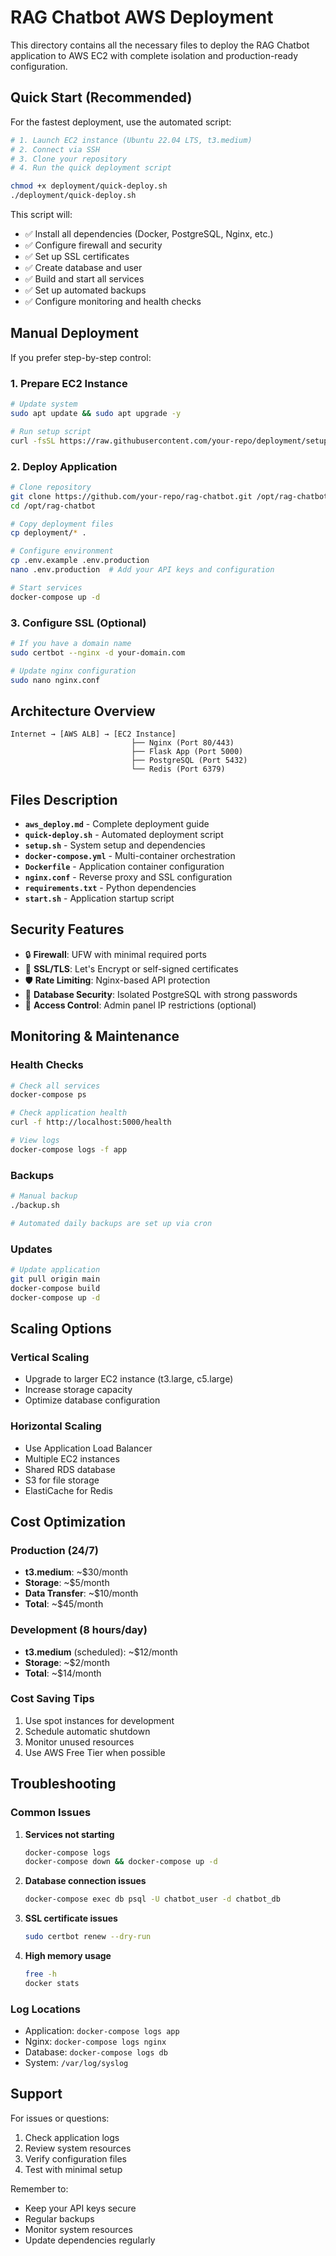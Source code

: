 # RAG Chatbot AWS Deployment

This directory contains all the necessary files to deploy the RAG Chatbot application to AWS EC2 with complete isolation and production-ready configuration.

## Quick Start (Recommended)

For the fastest deployment, use the automated script:

```bash
# 1. Launch EC2 instance (Ubuntu 22.04 LTS, t3.medium)
# 2. Connect via SSH
# 3. Clone your repository
# 4. Run the quick deployment script

chmod +x deployment/quick-deploy.sh
./deployment/quick-deploy.sh
```

This script will:
- ✅ Install all dependencies (Docker, PostgreSQL, Nginx, etc.)
- ✅ Configure firewall and security
- ✅ Set up SSL certificates
- ✅ Create database and user
- ✅ Build and start all services
- ✅ Set up automated backups
- ✅ Configure monitoring and health checks

## Manual Deployment

If you prefer step-by-step control:

### 1. Prepare EC2 Instance

```bash
# Update system
sudo apt update && sudo apt upgrade -y

# Run setup script
curl -fsSL https://raw.githubusercontent.com/your-repo/deployment/setup.sh | bash
```

### 2. Deploy Application

```bash
# Clone repository
git clone https://github.com/your-repo/rag-chatbot.git /opt/rag-chatbot
cd /opt/rag-chatbot

# Copy deployment files
cp deployment/* .

# Configure environment
cp .env.example .env.production
nano .env.production  # Add your API keys and configuration

# Start services
docker-compose up -d
```

### 3. Configure SSL (Optional)

```bash
# If you have a domain name
sudo certbot --nginx -d your-domain.com

# Update nginx configuration
sudo nano nginx.conf
```

## Architecture Overview

```
Internet → [AWS ALB] → [EC2 Instance]
                           ├── Nginx (Port 80/443)
                           ├── Flask App (Port 5000)
                           ├── PostgreSQL (Port 5432)
                           └── Redis (Port 6379)
```

## Files Description

- **`aws_deploy.md`** - Complete deployment guide
- **`quick-deploy.sh`** - Automated deployment script
- **`setup.sh`** - System setup and dependencies
- **`docker-compose.yml`** - Multi-container orchestration
- **`Dockerfile`** - Application container configuration
- **`nginx.conf`** - Reverse proxy and SSL configuration
- **`requirements.txt`** - Python dependencies
- **`start.sh`** - Application startup script

## Security Features

- 🔒 **Firewall**: UFW with minimal required ports
- 🔐 **SSL/TLS**: Let's Encrypt or self-signed certificates
- 🛡️ **Rate Limiting**: Nginx-based API protection
- 🔑 **Database Security**: Isolated PostgreSQL with strong passwords
- 🚫 **Access Control**: Admin panel IP restrictions (optional)

## Monitoring & Maintenance

### Health Checks
```bash
# Check all services
docker-compose ps

# Check application health
curl -f http://localhost:5000/health

# View logs
docker-compose logs -f app
```

### Backups
```bash
# Manual backup
./backup.sh

# Automated daily backups are set up via cron
```

### Updates
```bash
# Update application
git pull origin main
docker-compose build
docker-compose up -d
```

## Scaling Options

### Vertical Scaling
- Upgrade to larger EC2 instance (t3.large, c5.large)
- Increase storage capacity
- Optimize database configuration

### Horizontal Scaling
- Use Application Load Balancer
- Multiple EC2 instances
- Shared RDS database
- S3 for file storage
- ElastiCache for Redis

## Cost Optimization

### Production (24/7)
- **t3.medium**: ~$30/month
- **Storage**: ~$5/month
- **Data Transfer**: ~$10/month
- **Total**: ~$45/month

### Development (8 hours/day)
- **t3.medium** (scheduled): ~$12/month
- **Storage**: ~$2/month
- **Total**: ~$14/month

### Cost Saving Tips
1. Use spot instances for development
2. Schedule automatic shutdown
3. Monitor unused resources
4. Use AWS Free Tier when possible

## Troubleshooting

### Common Issues

1. **Services not starting**
   ```bash
   docker-compose logs
   docker-compose down && docker-compose up -d
   ```

2. **Database connection issues**
   ```bash
   docker-compose exec db psql -U chatbot_user -d chatbot_db
   ```

3. **SSL certificate issues**
   ```bash
   sudo certbot renew --dry-run
   ```

4. **High memory usage**
   ```bash
   free -h
   docker stats
   ```

### Log Locations
- Application: `docker-compose logs app`
- Nginx: `docker-compose logs nginx`
- Database: `docker-compose logs db`
- System: `/var/log/syslog`

## Support

For issues or questions:
1. Check application logs
2. Review system resources
3. Verify configuration files
4. Test with minimal setup

Remember to:
- Keep your API keys secure
- Regular backups
- Monitor system resources
- Update dependencies regularly